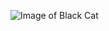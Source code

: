![Image of Black Cat](https://www.artmajeur.com/medias/hd/a/n/animalpaintings/artwork/9768892_php5tle7s.jpg)
